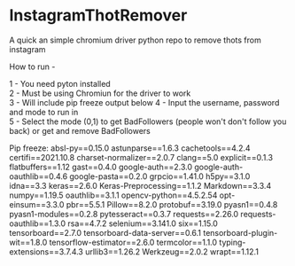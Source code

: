 # InstagramThotRemover
A quick an simple chromium driver python repo to remove thots from instagram  

How to run -

1 - You need pyton installed  
2 - Must be using Chromiun for the driver to work  
3 - Will include pip freeze output below
4 - Input the username, password and mode to run in  
5 - Select the mode (0,1) to get BadFollowers (people won't don't follow you back) or get and remove BadFollowers  

Pip freeze:
absl-py==0.15.0
astunparse==1.6.3
cachetools==4.2.4
certifi==2021.10.8
charset-normalizer==2.0.7
clang==5.0
explicit==0.1.3
flatbuffers==1.12
gast==0.4.0
google-auth==2.3.0
google-auth-oauthlib==0.4.6
google-pasta==0.2.0
grpcio==1.41.0
h5py==3.1.0
idna==3.3
keras==2.6.0
Keras-Preprocessing==1.1.2
Markdown==3.3.4
numpy==1.19.5
oauthlib==3.1.1
opencv-python==4.5.2.54
opt-einsum==3.3.0
pbr==5.5.1
Pillow==8.2.0
protobuf==3.19.0
pyasn1==0.4.8
pyasn1-modules==0.2.8
pytesseract==0.3.7
requests==2.26.0
requests-oauthlib==1.3.0
rsa==4.7.2
selenium==3.141.0
six==1.15.0
tensorboard==2.7.0
tensorboard-data-server==0.6.1
tensorboard-plugin-wit==1.8.0
tensorflow-estimator==2.6.0
termcolor==1.1.0
typing-extensions==3.7.4.3
urllib3==1.26.2
Werkzeug==2.0.2
wrapt==1.12.1
